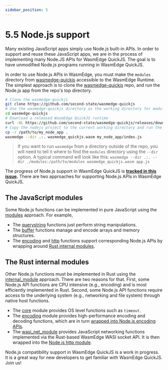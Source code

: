 ```yaml
---
sidebar_position: 5
---
```


# 5.5 Node.js support

Many existing JavaScript apps simply use Node.js built-in APIs. In order to support and reuse these JavaScript apps, we are in the process of implementing many Node.JS APIs for WasmEdge QuickJS. The goal is to have unmodified Node.js programs running in WasmEdge QuickJS.

In order to use Node.js APIs in WasmEdge, you must make the `modules` directory from [wasmedge-quickjs](https://github.com/second-state/wasmedge-quickjs) accessible to the WasmEdge Runtime. The simplest approach is to clone the [wasmedge-quickjs](https://github.com/second-state/wasmedge-quickjs) repo, and run the Node.js app from the repo's top directory.

```bash
# Clone the wasmedge-quickjs
git clone https://github.com/second-state/wasmedge-quickjs
# Use the wasmedge-quickjs directory as the working directory for modules access
cd wasmedge-quickjs
# Download a released WasmEdge QuickJS runtime
curl -OL https://github.com/second-state/wasmedge-quickjs/releases/download/v0.5.0-alpha/wasmedge_quickjs.wasm
# Copy the nodejs project to the current working directory and run the nodejs app
cp -r /path/to/my_node_app .
wasmedge --dir .:. wasmedge_quickjs.wasm my_node_app/index.js
```

> If you want to run `wasmedge` from a directory outside of the repo, you will need to tell it where to find the `modules` directory using the `--dir` option. A typical command will look like this: `wasmedge --dir .:. --dir ./modules:/path/to/modules wasmedge_quickjs.wasm app.js`

The progress of Node.js support in WasmEdge QuickJS is **[tracked in this issue](https://github.com/WasmEdge/WasmEdge/issues/1535).** There are two approaches for supporting Node.js APIs in WasmEdge QuickJS.

## The JavaScript modules

Some Node.js functions can be implemented in pure JavaScript using the [modules](modules) approach. For example,

- The [querystring](https://github.com/second-state/wasmedge-quickjs/blob/main/modules/querystring.js) functions just perform string manipulations.
- The [buffer](https://github.com/second-state/wasmedge-quickjs/blob/main/modules/buffer.js) functions manage and encode arrays and memory structures.
- The [encoding](https://github.com/second-state/wasmedge-quickjs/blob/main/modules/encoding.js) and [http](https://github.com/second-state/wasmedge-quickjs/blob/main/modules/http.js) functions support corresponding Node.js APIs by wrapping around [Rust internal modules](rust).

## The Rust internal modules

Other Node.js functions must be implemented in Rust using the [internal_module](rust) approach. There are two reasons for that. First, some Node.js API functions are CPU intensive (e.g., encoding) and is most efficiently implemented in Rust. Second, some Node.js API functions require access to the underlying system (e.g., networking and file system) through native host functions.

- The [core](https://github.com/second-state/wasmedge-quickjs/blob/main/src/internal_module/core.rs) module provides OS level functions such as `timeout`.
- The [encoding](https://github.com/second-state/wasmedge-quickjs/blob/main/src/internal_module/encoding.rs) module provides high-performance encoding and decoding functions, which are in turn [wrapped into Node.js encoding APIs](https://github.com/second-state/wasmedge-quickjs/blob/main/modules/encoding.js).
- The [wasi_net_module](https://github.com/second-state/wasmedge-quickjs/blob/main/src/internal_module/wasi_net_module.rs) provides JavaScript networking functions implemented via the Rust-based WasmEdge WASI socket API. It is then wrapped into the [Node.js http module](https://github.com/second-state/wasmedge-quickjs/blob/main/modules/http.js).

Node.js compatibility support in WasmEdge QuickJS is a work in progress. It is a great way for new developers to get familiar with WasmEdge QuickJS. Join us!

